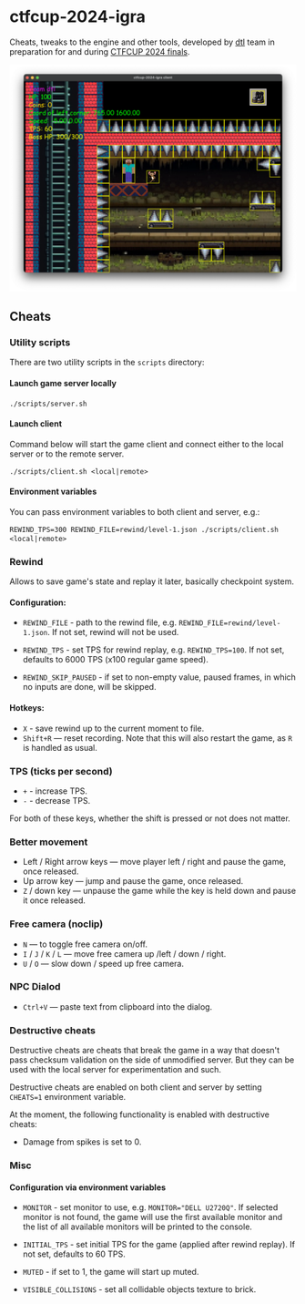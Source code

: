 # ctfcup-2024-igra

Cheats, tweaks to the engine and other tools, developed by [dtl](https://github.com/dtlhub) team in preparation for and during [CTFCUP 2024 finals](https://github.com/C4T-BuT-S4D/ctfcup-2024-igra).

![Demo of the game with cheats enabled](./screenshots/parkour.png)

## Cheats

### Utility scripts

There are two utility scripts in the `scripts` directory:

#### Launch game server locally

```
./scripts/server.sh
```

#### Launch client

Command below will start the game client and connect either to the local server or to the remote server.

```
./scripts/client.sh <local|remote>
```

#### Environment variables

You can pass environment variables to both client and server, e.g.:

```
REWIND_TPS=300 REWIND_FILE=rewind/level-1.json ./scripts/client.sh <local|remote>
```

### Rewind

Allows to save game's state and replay it later, basically checkpoint system.

#### Configuration:

- `REWIND_FILE` - path to the rewind file, e.g. `REWIND_FILE=rewind/level-1.json`. If not set, rewind will not be used.

- `REWIND_TPS` - set TPS for rewind replay, e.g. `REWIND_TPS=100`. If not set, defaults to 6000 TPS (x100 regular game speed).

- `REWIND_SKIP_PAUSED` - if set to non-empty value, paused frames, in which no inputs are done, will be skipped.

#### Hotkeys:

- `X` - save rewind up to the current moment to file.
- `Shift+R` — reset recording. Note that this will also restart the game, as `R` is handled as usual.

### TPS (ticks per second)

- `+` - increase TPS.
- `-` - decrease TPS.

For both of these keys, whether the shift is pressed or not does not matter.

### Better movement

- Left / Right arrow keys — move player left / right and pause the game, once released.
- Up arrow key — jump and pause the game, once released.
- `Z` / down key — unpause the game while the key is held down and pause it once released.

### Free camera (noclip)

- `N` — to toggle free camera on/off.
- `I` / `J` / `K` / `L` — move free camera up /left / down / right.
- `U` / `O` — slow down / speed up free camera.

### NPC Dialod

- `Ctrl+V` — paste text from clipboard into the dialog.

### Destructive cheats

Destructive cheats are cheats that break the game in a way that doesn't pass checksum validation on the side of unmodified server. But they can be used with the local server for experimentation and such.

Destructive cheats are enabled on both client and server by setting `CHEATS=1` environment variable.

At the moment, the following functionality is enabled with destructive cheats:

- Damage from spikes is set to 0.

### Misc

#### Configuration via environment variables

- `MONITOR` - set monitor to use, e.g. `MONITOR="DELL U2720Q"`. If selected monitor is not found, the game will use the first available monitor and the list of all available monitors will be printed to the console.

- `INITIAL_TPS` - set initial TPS for the game (applied after rewind replay). If not set, defaults to 60 TPS.

- `MUTED` - if set to 1, the game will start up muted.

- `VISIBLE_COLLISIONS` - set all collidable objects texture to brick.
